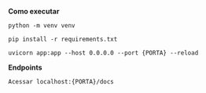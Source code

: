 **Como executar**

    python -m venv venv

    pip install -r requirements.txt

    uvicorn app:app --host 0.0.0.0 --port {PORTA} --reload

**Endpoints**

    Acessar localhost:{PORTA}/docs
